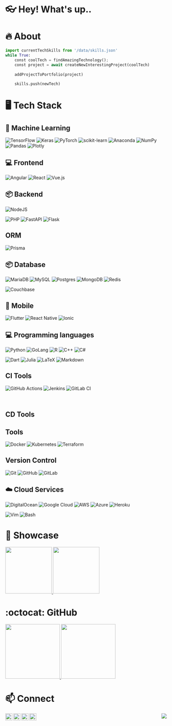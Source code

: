 # 👓 Hey! What's up..


# 🔥 About

```python
import currentTechSkills from '/data/skills.json'
while True:
    const coolTech = findAmazingTechnology();
    const project = await createNewInterestingProject(coolTech)
    
    addProjectToPortfolio(project)
    
    skills.push(newTech)
```

# 🖥️ Tech Stack

## 🤖 Machine Learning

![TensorFlow](https://img.shields.io/badge/TensorFlow-%23FF6F00.svg?style=for-the-badge&logo=TensorFlow&logoColor=white)
![Keras](https://img.shields.io/badge/Keras-%23D00000.svg?style=for-the-badge&logo=Keras&logoColor=white)
![PyTorch](https://img.shields.io/badge/PyTorch-%23EE4C2C.svg?style=for-the-badge&logo=PyTorch&logoColor=white)
![scikit-learn](https://img.shields.io/badge/scikit--learn-%23F7931E.svg?style=for-the-badge&logo=scikit-learn&logoColor=white)
![Anaconda](https://img.shields.io/badge/Anaconda-%2344A833.svg?style=for-the-badge&logo=anaconda&logoColor=white)
![NumPy](https://img.shields.io/badge/numpy-%23013243.svg?style=for-the-badge&logo=numpy&logoColor=white)
![Pandas](https://img.shields.io/badge/pandas-%23150458.svg?style=for-the-badge&logo=pandas&logoColor=white)
![Plotly](https://img.shields.io/badge/Plotly-%233F4F75.svg?style=for-the-badge&logo=plotly&logoColor=white)
<br/>

## 💻 Frontend

![Angular](https://img.shields.io/badge/angular-%23DD0031.svg?style=for-the-badge&logo=angular&logoColor=white)
![React](https://img.shields.io/badge/react-%2320232a.svg?style=for-the-badge&logo=react&logoColor=%2361DAFB)
![Vue.js](https://img.shields.io/badge/vuejs-%2335495e.svg?style=for-the-badge&logo=vuedotjs&logoColor=%234FC08D)
<br/>

## 📦 Backend

![NodeJS](https://img.shields.io/badge/node.js-6DA55F?style=for-the-badge&logo=node.js&logoColor=white)
<!-- ![NestJS](https://img.shields.io/badge/nestjs-%23E0234E.svg?style=for-the-badge&logo=nestjs&logoColor=white) -->
![PHP](https://img.shields.io/badge/php-%23777BB4.svg?style=for-the-badge&logo=php&logoColor=white)
![FastAPI](https://img.shields.io/badge/FastAPI-005571?style=for-the-badge&logo=fastapi)
![Flask](https://img.shields.io/badge/flask-%23000.svg?style=for-the-badge&logo=flask&logoColor=white)
<br/>

## ORM

![Prisma](https://img.shields.io/badge/Prisma-3982CE?style=for-the-badge&logo=Prisma&logoColor=white)

## 📦 Database

![MariaDB](https://img.shields.io/badge/MariaDB-003545?style=for-the-badge&logo=mariadb&logoColor=white)
![MySQL](https://img.shields.io/badge/mysql-%2300f.svg?style=for-the-badge&logo=mysql&logoColor=white)
![Postgres](https://img.shields.io/badge/postgres-%23316192.svg?style=for-the-badge&logo=postgresql&logoColor=white)
![MongoDB](https://img.shields.io/badge/MongoDB-%234ea94b.svg?style=for-the-badge&logo=mongodb&logoColor=white)
![Redis](https://img.shields.io/badge/redis-%23DD0031.svg?style=for-the-badge&logo=redis&logoColor=white)
<!-- ![Cassandra](https://img.shields.io/badge/cassandra-%231287B1.svg?style=for-the-badge&logo=apache-cassandra&logoColor=white) -->
![Couchbase](https://img.shields.io/badge/Couchbase-EA2328?style=for-the-badge&logo=couchbase&logoColor=white)

## 📱 Mobile

![Flutter](https://img.shields.io/badge/Flutter-%2302569B.svg?style=for-the-badge&logo=Flutter&logoColor=white)
![React Native](https://img.shields.io/badge/react-%2320232a.svg?style=for-the-badge&logo=react&logoColor=%2361DAFB)
![Ionic](https://img.shields.io/static/v1?style=for-the-badge&logo=ionic&message=Ionic&label=&color=3178C6&labelColor=000000)
<br/>

## 💻 Programming languages

![Python](https://img.shields.io/badge/python-3670A0?style=for-the-badge&logo=python&logoColor=ffdd54)
![GoLang](https://img.shields.io/badge/GoLang-0088FF?style=for-the-badge&logo=go&logoColor=ffdd54)
![R](https://img.shields.io/badge/r-%23276DC3.svg?style=for-the-badge&logo=r&logoColor=white)
![C++](https://img.shields.io/badge/C%2B%2B-00599C?style=for-the-badge&logo=c%2B%2B&logoColor=white)
![C#](https://img.shields.io/badge/c%23-%23239120.svg?style=for-the-badge&logo=c-sharp&logoColor=white)
<!-- ![Java](https://img.shields.io/badge/java-%23ED8B00.svg?style=for-the-badge&logo=java&logoColor=white) -->
![Dart](https://img.shields.io/badge/dart-%230175C2.svg?style=for-the-badge&logo=dart&logoColor=white)
![Julia](https://img.shields.io/badge/-Julia-9558B2?style=for-the-badge&logo=julia&logoColor=white)
![LaTeX](https://img.shields.io/badge/latex-%23008080.svg?style=for-the-badge&logo=latex&logoColor=white)
![Markdown](https://img.shields.io/badge/markdown-%23000000.svg?style=for-the-badge&logo=markdown&logoColor=white)
<br/>

## CI Tools

![GitHub Actions](https://img.shields.io/badge/github%20actions-%232671E5.svg?style=for-the-badge&logo=githubactions&logoColor=white)
![Jenkins](https://img.shields.io/badge/jenkins-%232C5263.svg?style=for-the-badge&logo=jenkins&logoColor=white)
![GitLab CI](https://img.shields.io/static/v1?style=for-the-badge&logo=gitlab&message=GitLab&label=&color=F05032&labelColor=000000)
<!-- ![CircleCI](https://img.shields.io/badge/circle%20ci-%23161616.svg?style=for-the-badge&logo=circleci&logoColor=white) -->
<!-- ![TravisCI](https://img.shields.io/badge/travis%20ci-%232B2F33.svg?style=for-the-badge&logo=travis&logoColor=white) -->
<br/>

## CD Tools

## Tools

![Docker](https://img.shields.io/badge/docker-%230db7ed.svg?style=for-the-badge&logo=docker&logoColor=white)
![Kubernetes](https://img.shields.io/static/v1?style=for-the-badge&logo=kubernetes&message=Kubernetes&label=&color=0088FF&labelColor=000000)
![Terraform](https://img.shields.io/badge/terraform-%235835CC.svg?style=for-the-badge&logo=terraform&logoColor=white)

## Version Control

![Git](https://img.shields.io/badge/git-%23F05033.svg?style=for-the-badge&logo=git&logoColor=white)
![GitHub](https://img.shields.io/badge/github-%23121011.svg?style=for-the-badge&logo=github&logoColor=white)
![GitLab](https://img.shields.io/badge/gitlab-%23181717.svg?style=for-the-badge&logo=gitlab&logoColor=white)
<br/>

## ☁️ Cloud Services
![DigitalOcean](https://img.shields.io/badge/DigitalOcean-%230167ff.svg?style=for-the-badge&logo=digitalOcean&logoColor=white)
![Google Cloud](https://img.shields.io/badge/GoogleCloud-%234285F4.svg?style=for-the-badge&logo=google-cloud&logoColor=white)
![AWS](https://img.shields.io/badge/AWS-%23FF9900.svg?style=for-the-badge&logo=amazon-aws&logoColor=white)
![Azure](https://img.shields.io/badge/azure-%230072C6.svg?style=for-the-badge&logo=microsoftazure&logoColor=white)
![Heroku](https://img.shields.io/badge/heroku-%23430098.svg?style=for-the-badge&logo=heroku&logoColor=white)
<br/>

![Vim](https://img.shields.io/static/v1?style=for-the-badge&logo=vim&message=Vim&label=&color=4EAA25&labelColor=000000)
![Bash](https://img.shields.io/static/v1?style=for-the-badge&logo=gnu-bash&message=Bash&label=&color=4EAA25&labelColor=000000)

# 🚀 Showcase

<a href="https://github.com/IbrahimOued/JobBoard">
  <img height="145em" src="https://github-readme-stats.vercel.app/api/pin/?username=IbrahimOued&repo=jobboard&cache_seconds=86400&theme=calm"/>
</a>

<a href="https://github.com/IbrahimOued/ResumIt">
  <img height="145em" src="https://github-readme-stats.vercel.app/api/pin/?username=IbrahimOued&repo=ResumIt&cache_seconds=86400&theme=calm"/>
</a>


# :octocat: GitHub

<a href="https://github.com/IbrahimOued">
  <img height="170em" src="https://github-readme-stats-eight-theta.vercel.app/api?username=IbrahimOued&show_icons=true&theme=calm&include_all_commits=true&count_private=true"/>
  <img height="170em" src="https://github-readme-stats-eight-theta.vercel.app/api/top-langs/?username=IbrahimOued&layout=compact&langs_count=8&theme=calm"/>
</a>

# 📫 Connect 

[<img align="left" alt="IbrahimOued | Twitter" width="22px" src="https://cdn.jsdelivr.net/npm/simple-icons@v3/icons/twitter.svg" />](https://twitter.com/Ibrah_Oued)
[<img align="left" alt="IbrahimOued  | LinkedIn" width="22px" src="https://cdn.jsdelivr.net/npm/simple-icons@v3/icons/linkedin.svg" />](https://linkedin.com/in/ibrahimouedraogo)
 [<img align="left" alt="IbrahimOued - GitHub" width="22px" src="https://cdn.jsdelivr.net/npm/simple-icons@v3/icons/github.svg"/>](https://github.com/IbrahimOued)
[<img align="left" alt="IbrahimOued  | Instagram" width="22px" src="https://cdn.jsdelivr.net/npm/simple-icons@v3/icons/instagram.svg" />](https://instagram.com/ibraheem_oued)

<img align="right" src="http://estruyf-github.azurewebsites.net/api/VisitorHituser=IbrahimOued&repo=Bgstatic&countColorcountColor&countColor=%237B1E7B"/>
